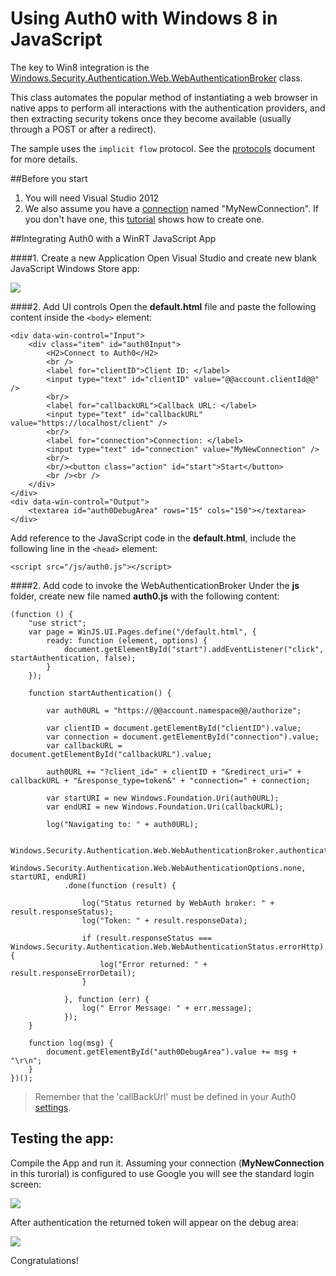 # Using Auth0 with Windows 8 in JavaScript

The key to Win8 integration is the [Windows.Security.Authentication.Web.WebAuthenticationBroker](http://msdn.microsoft.com/en-US/library/windows/apps/windows.security.authentication.web.webauthenticationbroker) class.

This class automates the popular method of instantiating a web browser in native apps to perform all interactions with the authentication providers, and then extracting security tokens once they become available (usually through a POST or after a redirect).

The sample uses the `implicit flow` protocol. See the [protocols](protocols) document for more details.

##Before you start

1. You will need Visual Studio 2012
2. We also assume you have a [connection](https://app.auth0.com/#/connections) named "MyNewConnection". If you don't have one, this [tutorial](createconnection) shows how to create one.

##Integrating Auth0 with a WinRT JavaScript App

####1. Create a new Application
Open Visual Studio and create new blank JavaScript Windows Store app:

![](img/win8-step1.png)

####2. Add UI controls
Open the __default.html__ file and paste the following content inside the `<body>` element:

	<div data-win-control="Input">
        <div class="item" id="auth0Input">
            <H2>Connect to Auth0</H2>
            <br />
            <label for="clientID">Client ID: </label>
            <input type="text" id="clientID" value="@@account.clientId@@" />
            <br/>
            <label for="callbackURL">Callback URL: </label>
            <input type="text" id="callbackURL" value="https://localhost/client" />
            <br/>
            <label for="connection">Connection: </label>
            <input type="text" id="connection" value="MyNewConnection" />
            <br/>
            <br/><button class="action" id="start">Start</button>
            <br /><br />
        </div>
    </div>
    <div data-win-control="Output">
		<textarea id="auth0DebugArea" rows="15" cols="150"></textarea>
    </div>

Add reference to the JavaScript code in the __default.html__, include the following line in the `<head>` element: 

    <script src="/js/auth0.js"></script>

####2. Add code to invoke the WebAuthenticationBroker
Under the __js__ folder, create new file named __auth0.js__ with the following content:

	(function () {
	    "use strict";
	    var page = WinJS.UI.Pages.define("/default.html", {
	        ready: function (element, options) {
	            document.getElementById("start").addEventListener("click", startAuthentication, false);
	        }
	    });

	    function startAuthentication() {

	        var auth0URL = "https://@@account.namespace@@/authorize";

	        var clientID = document.getElementById("clientID").value;
	        var connection = document.getElementById("connection").value;
	        var callbackURL = document.getElementById("callbackURL").value;

	        auth0URL += "?client_id=" + clientID + "&redirect_uri=" + callbackURL + "&response_type=token&" + "connection=" + connection;

	        var startURI = new Windows.Foundation.Uri(auth0URL);
	        var endURI = new Windows.Foundation.Uri(callbackURL);

	        log("Navigating to: " + auth0URL);

	        Windows.Security.Authentication.Web.WebAuthenticationBroker.authenticateAsync(
	            Windows.Security.Authentication.Web.WebAuthenticationOptions.none, startURI, endURI)
	            .done(function (result) {

	                log("Status returned by WebAuth broker: " + result.responseStatus);
	                log("Token: " + result.responseData);

	                if (result.responseStatus === Windows.Security.Authentication.Web.WebAuthenticationStatus.errorHttp) {
	                    log("Error returned: " + result.responseErrorDetail);
	                }

	            }, function (err) {
	                log(" Error Message: " + err.message);
	            });
	    }

	    function log(msg) {
	        document.getElementById("auth0DebugArea").value += msg + "\r\n";
	    }
	})();

> Remember that the 'callBackUrl' must be defined in your Auth0 [settings](https://app.auth0.com/#/settings).  

## Testing the app:

Compile the App and run it. Assuming your connection (__MyNewConnection__ in this turorial) is configured to use Google you will see the standard login screen:

![](img/win8-step2.png) 

After authentication the returned token will appear on the debug area:

![](img/win8-step3.png) 

Congratulations! 
